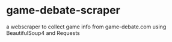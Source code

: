 game-debate-scraper
===================

a webscraper to collect game info from game-debate.com using BeautifulSoup4 and Requests
